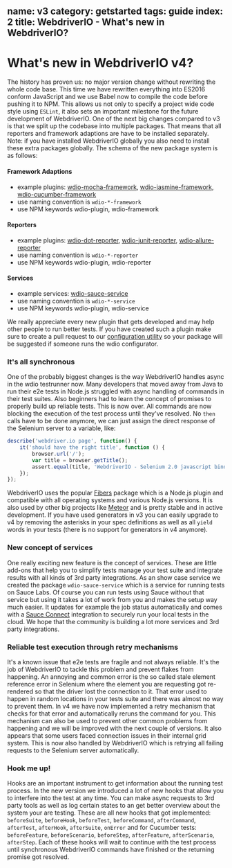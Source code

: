 name: v3
category: getstarted
tags: guide
index: 2
title: WebdriverIO - What's new in WebdriverIO?
---

# What's new in WebdriverIO v4?

The history has proven us: no major version change without rewriting the whole code base. This time we have rewritten everything into ES2016 conform JavaScript and we use Babel now to compile the code before pushing it to NPM. This allows us not only to specify a project wide code style using `ESLint`, it also sets an important milestone for the future development of WebdriverIO. One of the next big changes compared to v3 is that we split up the codebase into multiple packages. That means that all reporters and framework adaptions are have to be installed separately. Note: if you have installed WebdriverIO globally you also need to install these extra packages globally. The schema of the new package system is as follows:

#### Framework Adaptions
- example plugins: [wdio-mocha-framework](https://github.com/webdriverio/wdio-mocha-framework), [wdio-jasmine-framework](https://github.com/webdriverio/wdio-jasmine-framework), [wdio-cucumber-framework](https://github.com/webdriverio/wdio-cucumber-framework)
- use naming convention is `wdio-*-framework`
- use NPM keywords wdio-plugin, wdio-framework

#### Reporters
- example plugins: [wdio-dot-reporter](https://github.com/webdriverio/wdio-dot-reporter), [wdio-junit-reporter](https://github.com/webdriverio/wdio-junit-reporter), [wdio-allure-reporter](https://github.com/webdriverio/wdio-allure-reporter)
- use naming convention is `wdio-*-reporter`
- use NPM keywords wdio-plugin, wdio-reporter

#### Services
- example services: [wdio-sauce-service](https://github.com/webdriverio/wdio-sauce-service)
- use naming convention is `wdio-*-service`
- use NPM keywords wdio-plugin, wdio-service

We really appreciate every new plugin that gets developed and may help other people to run better tests. If you have created such a plugin make sure to create a pull request to our [configuration utility](https://github.com/webdriverio/webdriverio/blob/master/lib/cli.js#L13-L33) so your package will be suggested if someone runs the wdio configurator.

### It's all synchronous

One of the probably biggest changes is the way WebdriverIO handles async in the wdio testrunner now. Many developers that moved away from Java to run their e2e tests in Node.js struggled with async handling of commands in their test suites. Also beginners had to learn the concept of promises to properly build up reliable tests. This is now over. All commands are now blocking the execution of the test process until they've resolved. No `then` calls have to be done anymore, we can just assign the direct response of the Selenium server to a variable, like:

```js
describe('webdriver.io page', function() {
    it('should have the right title', function () {
        browser.url('/');
        var title = browser.getTitle();
        assert.equal(title, 'WebdriverIO - Selenium 2.0 javascript bindings for nodejs');
    });
});
```

WebdriverIO uses the popular [Fibers](https://www.npmjs.com/package/fibers) package which is a Node.js plugin and compatible with all operating systems and various Node.js versions. It is also used by other big projects like [Meteor](https://www.meteor.com/) and is pretty stable and in active development. If you have used generators in v3 you can easily upgrade to v4 by removing the asterisks in your spec definitions as well as all `yield` words in your tests (there is no support for generators in v4 anymore).

### New concept of services

One really exciting new feature is the concept of services. These are little add-ons that help you to simplify tests manage your test suite and integrate results with all kinds of 3rd party integrations. As an show case service we created the package `wdio-sauce-service` which is a service for running tests on Sauce Labs. Of course you can run tests using Sauce without that service but using it takes a lot of work from you and makes the setup way much easier. It updates for example the job status automatically and comes with a [Sauce Connect](https://wiki.saucelabs.com/display/DOCS/Sauce+Connect) integration to securely run your local tests in the cloud. We hope that the community is building a lot more services and 3rd party integrations.

### Reliable test execution through retry mechanisms

It's a known issue that e2e tests are fragile and not always reliable. It's the job of WebdriverIO to tackle this problem and prevent flakes from happening. An annoying and common error is the so called stale element reference error in Selenium where the element you are requesting got re-rendered so that the driver lost the connection to it. That error used to happen in random locations in your tests suite and there was almost no way to prevent them. In v4 we have now implemented a retry mechanism that checks for that error and automatically reruns the command for you. This mechanism can also be used to prevent other common problems from happening and we will be improved with the next couple of versions. It also appears that some users faced connection issues in their internal grid system. This is now also handled by WebdriverIO which is retrying all failing requests to the Selenium server automatically.

### Hook me up!

Hooks are an important instrument to get information about the running test process. In the new version we introduced a lot of new hooks that allow you to interfere into the test at any time. You can make async requests to 3rd party tools as well as log certain states to an get better overview about the system your are testing. These are all new hooks that got implemented: `beforeSuite`, `beforeHook`, `beforeTest`, `beforeCommand`, `afterCommand`, `afterTest`, `afterHook`, `afterSuite`, `onError` and for Cucumber tests: `beforeFeature`, `beforeScenario`, `beforeStep`, `afterFeature`, `afterScenario`, `afterStep`. Each of these hooks will wait to continue with the test process until synchronous WebdriverIO commands have finished or the returning promise got resolved.
